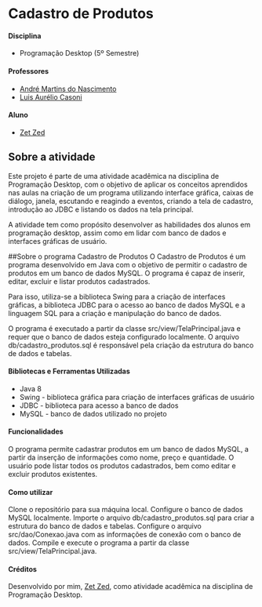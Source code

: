 # Cadastro de Produtos

#### Disciplina
- Programação Desktop (5º Semestre)

#### Professores
- [André Martins do Nascimento](https://www.linkedin.com/in/andr%C3%A9-martins-do-nascimento-54b054224/)
- [Luis Aurélio Casoni](https://www.linkedin.com/in/luis-aurelio-casoni/)

#### Aluno
- [Zet Zed](https://www.linkedin.com/in/zet-zed-644813197/)

## Sobre a atividade
Este projeto é parte de uma atividade acadêmica na disciplina de Programação Desktop, com o objetivo de aplicar os conceitos aprendidos nas aulas na criação de um programa utilizando interface gráfica, caixas de diálogo, janela, escutando e reagindo a eventos, criando a tela de cadastro, introdução ao JDBC e listando os dados na tela principal.

A atividade tem como propósito desenvolver as habilidades dos alunos em programação desktop, assim como em lidar com banco de dados e interfaces gráficas de usuário.

##Sobre o programa Cadastro de Produtos
O Cadastro de Produtos é um programa desenvolvido em Java com o objetivo de permitir o cadastro de produtos em um banco de dados MySQL. O programa é capaz de inserir, editar, excluir e listar produtos cadastrados.

Para isso, utiliza-se a biblioteca Swing para a criação de interfaces gráficas, a biblioteca JDBC para o acesso ao banco de dados MySQL e a linguagem SQL para a criação e manipulação do banco de dados.

O programa é executado a partir da classe src/view/TelaPrincipal.java e requer que o banco de dados esteja configurado localmente. O arquivo db/cadastro_produtos.sql é responsável pela criação da estrutura do banco de dados e tabelas.

#### Bibliotecas e Ferramentas Utilizadas
 - Java 8
 - Swing - biblioteca gráfica para criação de interfaces gráficas de usuário
 - JDBC - biblioteca para acesso a banco de dados
 - MySQL - banco de dados utilizado no projeto


#### Funcionalidades
O programa permite cadastrar produtos em um banco de dados MySQL, a partir da inserção de informações como nome, preço e quantidade. O usuário pode listar todos os produtos cadastrados, bem como editar e excluir produtos existentes.

#### Como utilizar
Clone o repositório para sua máquina local.
Configure o banco de dados MySQL localmente.
Importe o arquivo db/cadastro_produtos.sql para criar a estrutura do banco de dados e tabelas.
Configure o arquivo src/dao/Conexao.java com as informações de conexão com o banco de dados.
Compile e execute o programa a partir da classe src/view/TelaPrincipal.java.

#### Créditos
Desenvolvido por mim, [Zet Zed](https://www.linkedin.com/in/zet-zed-644813197/), como atividade acadêmica na disciplina de Programação Desktop.
